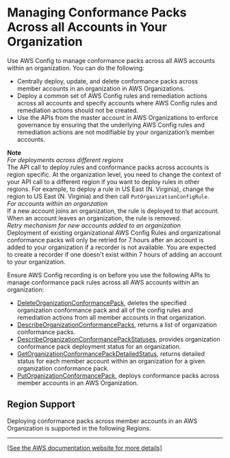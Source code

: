 # Managing Conformance Packs Across all Accounts in Your Organization<a name="conformance-pack-organization-apis"></a>

Use AWS Config to manage conformance packs across all AWS accounts within an organization\. You can do the following:
+ Centrally deploy, update, and delete conformance packs across member accounts in an organization in AWS Organizations\.
+ Deploy a common set of AWS Config rules and remediation actions across all accounts and specify accounts where AWS Config rules and remediation actions should not be created\.
+ Use the APIs from the master account in AWS Organizations to enforce governance by ensuring that the underlying AWS Config rules and remediation actions are not modifiable by your organization’s member accounts\.

**Note**  
*For deployments across different regions*  
The API call to deploy rules and conformance packs across accounts is region specific\. At the organization level, you need to change the context of your API call to a different region if you want to deploy rules in other regions\. For example, to deploy a rule in US East \(N\. Virginia\), change the region to US East \(N\. Virginia\) and then call `PutOrganizationConfigRule`\.  
*For accounts within an organzation*  
If a new account joins an organization, the rule is deployed to that account\. When an account leaves an organization, the rule is removed\.  
*Retry mechanism for new accounts added to an organization*  
Deployment of existing organizational AWS Config Rules and organizational conformance packs will only be retried for 7 hours after an account is added to your organization if a recorder is not available\. You are expected to create a recorder if one doesn't exist within 7 hours of adding an account to your organization\.

Ensure AWS Config recording is on before you use the following APIs to manage conformance pack rules across all AWS accounts within an organization:
+ [DeleteOrganizationConformancePack](https://docs.aws.amazon.com/config/latest/APIReference/API_DeleteOrganizationConformancePack.html), deletes the specified organization conformance pack and all of the config rules and remediation actions from all member accounts in that organization\.
+ [DescribeOrganizationConformancePacks](https://docs.aws.amazon.com/config/latest/APIReference/API_DescribeOrganizationConformancePacks.html), returns a list of organization conformance packs\.
+ [DescribeOrganizationConformancePackStatuses](https://docs.aws.amazon.com/config/latest/APIReference/API_DescribeOrganizationConformancePackStatuses.html), provides organization conformance pack deployment status for an organization\.
+ [GetOrganizationConformancePackDetailedStatus](https://docs.aws.amazon.com/config/latest/APIReference/API_GetOrganizationConformancePackDetailedStatus.html), returns detailed status for each member account within an organization for a given organization conformance pack\.
+ [PutOrganizationConformancePack](https://docs.aws.amazon.com/config/latest/APIReference/API_PutOrganizationConformancePack.html), deploys conformance packs across member accounts in an AWS Organization\.

## Region Support<a name="org-conformance-packs-regions"></a>

Deploying conformance packs across member accounts in an AWS Organization is supported in the following Regions\.


****  
[\[See the AWS documentation website for more details\]](http://docs.aws.amazon.com/config/latest/developerguide/conformance-pack-organization-apis.html)